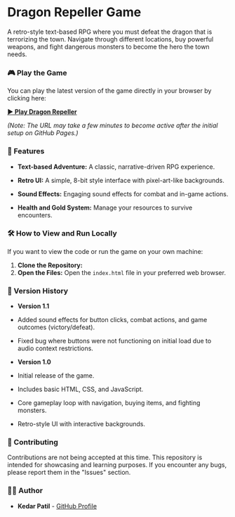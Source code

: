 # Dragon Repeller Game

A retro-style text-based RPG where you must defeat the dragon that is terrorizing the town. Navigate through different locations, buy powerful weapons, and fight dangerous monsters to become the hero the town needs.

### 🎮 Play the Game

You can play the latest version of the game directly in your browser by clicking here:

[**▶️ Play Dragon Repeller**](https://kedarop.github.io/Dragon-Repeller-Game/)

*(Note: The URL may take a few minutes to become active after the initial setup on GitHub Pages.)*

### 🚀 Features

* **Text-based Adventure:** A classic, narrative-driven RPG experience.

* **Retro UI:** A simple, 8-bit style interface with pixel-art-like backgrounds.

* **Sound Effects:** Engaging sound effects for combat and in-game actions.

* **Health and Gold System:** Manage your resources to survive encounters.

### 🛠️ How to View and Run Locally

If you want to view the code or run the game on your own machine:

1. **Clone the Repository:**
2. **Open the Files:** Open the `index.html` file in your preferred web browser.

### 📜 Version History

* **Version 1.1**

* Added sound effects for button clicks, combat actions, and game outcomes (victory/defeat).

* Fixed bug where buttons were not functioning on initial load due to audio context restrictions.

* **Version 1.0**

* Initial release of the game.

* Includes basic HTML, CSS, and JavaScript.

* Core gameplay loop with navigation, buying items, and fighting monsters.

* Retro-style UI with interactive backgrounds.

### 🤝 Contributing

Contributions are not being accepted at this time. This repository is intended for showcasing and learning purposes. If you encounter any bugs, please report them in the "Issues" section.

### 🧑‍💻 Author

* **Kedar Patil** - [GitHub Profile](https://www.google.com/search?q=https://github.com/kedarop)
